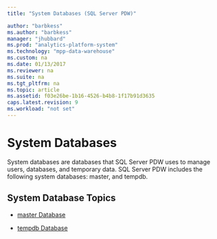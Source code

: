 ```yaml
---
title: "System Databases (SQL Server PDW)"

author: "barbkess" 
ms.author: "barbkess"
manager: "jhubbard"	  
ms.prod: "analytics-platform-system" 
ms.technology: "mpp-data-warehouse"
ms.custom: na
ms.date: 01/13/2017
ms.reviewer: na
ms.suite: na
ms.tgt_pltfrm: na
ms.topic: article
ms.assetid: f03e26be-1b16-4526-b4b8-1f17b91d3635
caps.latest.revision: 9
ms.workload: "not set"
---
```

# System Databases
System databases are databases that SQL Server PDW uses to manage users, databases, and temporary data. SQL Server PDW includes the following system databases: master, and tempdb.  
  
## System Database Topics  
  
-   [master Database](master-database.md)  
  
-   [tempdb Database](tempdb-database.md)  
  
<!-- MISSING LINKS 
## See Also  
[Common Metadata Query Examples &#40;SQL Server PDW&#41;](../sqlpdw/common-metadata-query-examples-sql-server-pdw.md)  
-->
  
